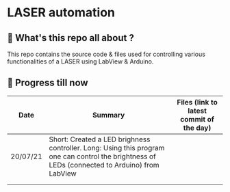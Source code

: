 # LASER automation
## 🤔 What's this repo all about ?
This repo contains the source code & files used for controlling various functionalities of a LASER using LabView & Arduino.
## 🏃 Progress till now
| Date | Summary | Files (link to latest commit of the day) |
|------|---------|-------|
|  20/07/21    |  Short: Created a LED brighness controller. Long: Using this program one can control the brightness of LEDs (connected to Arduino) from LabView        |       |
|      |         |       |
|      |         |       |
